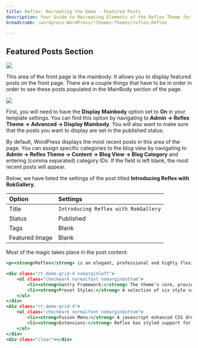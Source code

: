 ```yaml
---
title: Reflex: Recreating the Demo - Featured Posts
description: Your Guide to Recreating Elements of the Reflex Theme for WordPress
breadcrumb: /wordpress:WordPress/!themes:Themes/reflex:Reflex

---
```


Featured Posts Section
-----

![][demo]

This area of the front page is the mainbody. It allows you to display featured posts on the front page. There are a couple things that have to be in order in order to see these posts populated in the MainBody section of the page.

![][mainbody]

First, you will need to have the **Display Mainbody** option set to **On** in your template settings. You can find this option by navigating to **Admin -> Reflex Theme -> Advanced -> Display Mainbody**. You will also want to make sure that the posts you want to display are set in the published status.

By default, WordPress displays the most recent posts in this area of the page. You can assign specific categories to the blog view by navigating to **Admin -> Reflex Theme -> Content -> Blog View -> Blog Category** and entering (comma separated) category IDs. If the field is left blank, the most recent posts will appear. 

Below, we have listed the settings of the post titled **Introducing Reflex with RokGallery**.

| Option         | Settings                             |
| :------------- | :-----------------                   |
| Title          | `Introducing Reflex with RokGallery` |
| Status         | Published                            |
| Tags           | Blank                                |
| Featured Image | Blank                                |


Most of the magic takes place in the post content:

~~~ .html
<p><strong>Reflex</strong> is an elegant, professional and highly flexible theme. It is the first to debut <strong>RokGallery</strong>, an advanced new <strong>multiple tagging gallery</strong> solution for WordPress, with integrated styling and accompanying documentation, instructing you on using its simple, but <strong>powerful feature</strong> set.</p>

<div class="rt-demo-grid-4 nomarginleft">
    <ul class="checkmark normalfont nomarginbottom">
        <li><strong>Gantry Framework:</strong> The theme's core, providing extensive and scalable features such as the 960 Grid System.</li>
        <li><strong>Preset Styles:</strong> A selection of six style variations, as configurable int the user friendly theme manager interface.</li>
    </ul>
</div>
<div class="rt-demo-grid-4">
    <ul class="checkmark normalfont nomarginbottom">
        <li><strong>Fusion Menu:</strong> A javascript enhanced CSS dropdown menu, with multi-column support, plus much more.</li>
        <li><strong>Extensions:</strong> Reflex has styled support for RokTabs, RokNewsFlash, RokGallery, RokNewsPager and RokAjaxSearch.</li>
    </ul>
</div>
<div class="clear"></div>
~~~ 

[demo]: assets/demo_5.jpeg
[mainbody]: assets/mainbody.jpeg